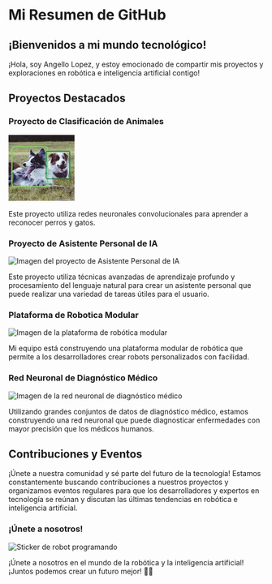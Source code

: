 
# Mi Resumen de GitHub

## ¡Bienvenidos a mi mundo tecnológico!

¡Hola, soy Angello Lopez, y estoy emocionado de compartir mis proyectos y exploraciones en robótica e inteligencia artificial contigo!

## Proyectos Destacados

### Proyecto de Clasificación de Animales

![Imagen del proyecto de clasificación de animales](./img/perro_gato.jpg)

Este proyecto utiliza redes neuronales convolucionales para aprender a reconocer perros y gatos.

### Proyecto de Asistente Personal de IA

![Imagen del proyecto de Asistente Personal de IA](https://www.ejemplo.com/imagenes/assistant-robot.jpg)

Este proyecto utiliza técnicas avanzadas de aprendizaje profundo y procesamiento del lenguaje natural para crear un asistente personal que puede realizar una variedad de tareas útiles para el usuario.

### Plataforma de Robotica Modular

![Imagen de la plataforma de robótica modular](https://www.ejemplo.com/imagenes/robotics-platform.jpg)

Mi equipo está construyendo una plataforma modular de robótica que permite a los desarrolladores crear robots personalizados con facilidad.

### Red Neuronal de Diagnóstico Médico

![Imagen de la red neuronal de diagnóstico médico](https://www.ejemplo.com/imagenes/medical-ai.jpg)

Utilizando grandes conjuntos de datos de diagnóstico médico, estamos construyendo una red neuronal que puede diagnosticar enfermedades con mayor precisión que los médicos humanos.

## Contribuciones y Eventos

¡Únete a nuestra comunidad y sé parte del futuro de la tecnología! Estamos constantemente buscando contribuciones a nuestros proyectos y organizamos eventos regulares para que los desarrolladores y expertos en tecnología se reúnan y discutan las últimas tendencias en robótica e inteligencia artificial.

### ¡Únete a nosotros!

![Sticker de robot programando](https://www.ejemplo.com/imagenes/robot-programming.png)

¡Únete a nosotros en el mundo de la robótica y la inteligencia artificial! ¡Juntos podemos crear un futuro mejor! 🤖🚀
